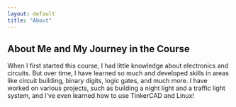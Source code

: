 ```yaml
---
layout: default
title: "About"
---
```


<h2>About Me and My Journey in the Course</h2>
<p>When I first started this course, I had little knowledge about electronics and circuits. But over time, I have learned so much and developed skills in areas like circuit building, binary digits, logic gates, and much more. I have worked on various projects, such as building a night light and a traffic light system, and I've even learned how to use TinkerCAD and Linux!</p>
